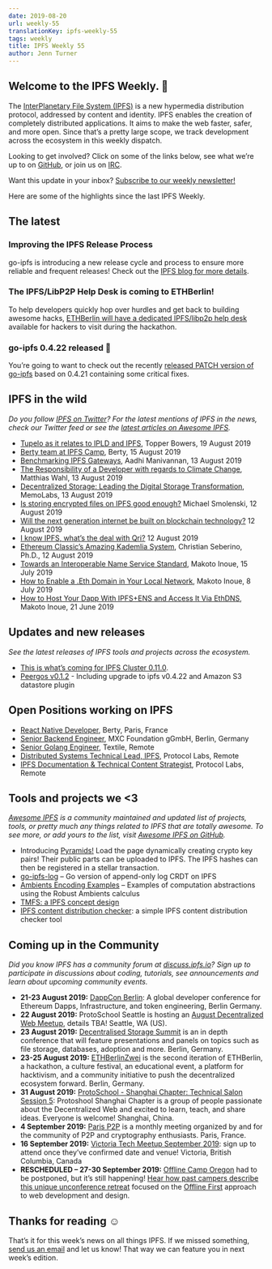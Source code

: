```yaml
---
date: 2019-08-20
url: weekly-55
translationKey: ipfs-weekly-55
tags: weekly
title: IPFS Weekly 55
author: Jenn Turner
---
```


## Welcome to the IPFS Weekly. 👋

The [InterPlanetary File System (IPFS)](https://ipfs.io/) is a new hypermedia distribution protocol, addressed by content and identity. IPFS enables the creation of completely distributed applications. It aims to make the web faster, safer, and more open. Since that’s a pretty large scope, we track development across the ecosystem in this weekly dispatch.

Looking to get involved? Click on some of the links below, see what we’re up to on [GitHub](https://github.com/ipfs), or join us on [IRC](https://riot.im/app/#/room/#ipfs:matrix.org).

Want this update in your inbox? [Subscribe to our weekly newsletter!](https://tinyletter.com/ipfsnewsletter)

Here are some of the highlights since the last IPFS Weekly.

## The latest

### Improving the IPFS Release Process
go-ipfs is introducing a new release cycle and process to ensure more reliable and frequent releases! Check out the [IPFS blog for more details](https://blog.ipfs.io/2019-08-14-ipfs-release-process/).


### The IPFS/LibP2P Help Desk is coming to ETHBerlin!
To help developers quickly hop over hurdles and get back to building awesome hacks, [ETHBerlin will have a dedicated IPFS/libp2p help desk](https://medium.com/pinata/the-ipfs-libp2p-help-desk-is-coming-to-ethberlin-9754fadaf095) available for hackers to visit during the hackathon.


### go-ipfs 0.4.22 released 📣
You’re going to want to check out the recently [released PATCH version of go-ipfs](https://blog.ipfs.io/054-go-ipfs-0.4.22) based on 0.4.21 containing some critical fixes.



## IPFS in the wild
*Do you follow [IPFS on Twitter](https://twitter.com/IPFSbot)? For the latest mentions of IPFS in the news, check our Twitter feed or see the [latest articles on Awesome IPFS](https://awesome.ipfs.io/articles/).* 

+ [Tupelo as it relates to IPLD and IPFS](https://medium.com/@tobowers/under-the-hood-tupelo-uses-ipld-libp2p-and-it-also-makes-use-of-bitswap-2d8007ba664c), Topper Bowers, 19 August 2019
+ [Berty team at IPFS Camp](https://berty.tech/blog/ipfs-camp/), Berty, 15 August 2019
+ [Benchmarking IPFS Gateways](https://aadhi.rocks/benchmarking-ipfs-gateways/), Aadhi Manivannan, 13 August 2019
+ [The Responsibility of a Developer with regards to Climate Change](https://blog.m7w3.de/responsibility-of-a-developer-climate-change.html), Matthias Wahl, 13 August 2019
+ [Decentralized Storage: Leading the Digital Storage Transformation](https://medium.com/@memolabs/decentralized-storage-leading-the-digital-storage-transformation-dc27514efa7f), MemoLabs, 13 August 2019
+ [Is storing encrypted files on IPFS good enough?](https://medium.com/@mikesmolenski/is-storing-encrypted-files-on-ipfs-good-enough-959cbc843a37) Michael Smolenski, 12 August 2019
+ [Will the next generation internet be built on blockchain technology?](https://medium.com/@bitghosted/will-the-next-generation-internet-be-built-on-blockchain-technology-e4af1dde8839) 12 August 2019
+ [I know IPFS, what’s the deal with Qri?](https://qri.io/docs/concepts/ipfs_to_qri/) 12 August 2019
+ [Ethereum Classic’s Amazing Kademlia System](https://medium.com/@cseberino/ethereum-classics-amazing-kademlia-system-e6c60c73014d), Christian Seberino, Ph.D., 12 August 2019
+ [Towards an Interoperable Name Service Standard](https://medium.com/the-ethereum-name-service/towards-interoperable-name-service-standard-9e6c0dd0ee35), Makoto Inoue, 15 July 2019
+ [How to Enable a .Eth Domain in Your Local Network](https://medium.com/the-ethereum-name-service/how-to-enable-eth-domain-in-your-local-network-9ef4c7e01003), Makoto Inoue, 8 July 2019
+ [How to Host Your Dapp With IPFS+ENS and Access It Via EthDNS](https://medium.com/the-ethereum-name-service/how-to-host-your-dapp-with-ipfs-ens-and-access-it-via-ethdns-c96046059d87), Makoto Inoue, 21 June 2019


## Updates and new releases
*See the latest releases of IPFS tools and projects across the ecosystem.*

+ [This is what’s coming for IPFS Cluster 0.11.0](https://github.com/ipfs/ipfs-cluster/blob/0.11.0/changelog/CHANGELOG.md).
+ [Peergos v0.1.2](https://alpha.peergos.net/public/peergos/releases/v0.1.2) - Including upgrade to ipfs v0.4.22 and Amazon S3 datastore plugin

## Open Positions working on IPFS

+ [React Native Developer](https://berty.tech/jobs/react-native-developer/), Berty, Paris, France
+ [Senior Backend Engineer](https://www.golangprojects.com/golang-go-job-dcr-Senior-Backend-Engineer-Berlin-MXC-Foundation-gGmbH.html), MXC Foundation gGmbH, Berlin, Germany
+ [Senior Golang Engineer](https://www.golangprojects.com/golang-go-job-def-Senior-Golang-Engineer-Remote-Textile.html), Textile, Remote
+ [Distributed Systems Technical Lead, IPFS](https://jobs.lever.co/protocol/9283f9b0-de64-4e1f-a221-5d02b0202198), Protocol Labs, Remote
+ [IPFS Documentation & Technical Content Strategist](https://jobs.lever.co/protocol/e7db2c84-afd7-44a4-9a27-449c751d8289), Protocol Labs, Remote


## Tools and projects we <3
*[Awesome IPFS](https://awesome.ipfs.io/) is a community maintained and updated list of projects, tools, or pretty much any things related to IPFS that are totally awesome. To see more, or add yours to the list, visit [Awesome IPFS on GitHub](https://github.com/ipfs/awesome-ipfs).* 

+ Introducing [Pyramids!](https://gateway.pinata.cloud/ipfs/QmdeNiNrLeWZ6o6qFVLK9HQKgH75x8sk4hkTRQ1L2rQCiB/#landing) Load the page dynamically creating crypto key pairs! Their public parts can be uploaded to IPFS. The IPFS hashes can then be registered in a stellar transaction.
+ [go-ipfs-log](https://github.com/berty/go-ipfs-log) – Go version of append-only log CRDT on IPFS
+ [Ambients Encoding Examples](https://github.com/ambientsprotocol/encoding-examples) – Examples of computation abstractions using the Robust Ambients calculus
+ [TMFS: a IPFS concept design](https://steempeak.com/ipfs/@vaultec/tmfs-a-ipfs-concept-design-znstyhyt)
+ [IPFS content distribution checker](https://ownpaste.com/#!/ipfscheck): a simple IPFS content distribution checker tool


## Coming up in the Community
*Did you know IPFS has a community forum at [discuss.ipfs.io](https://discuss.ipfs.io/)? Sign up to participate in discussions about coding, tutorials, see announcements and learn about upcoming community events.*

+ **21-23 August 2019:** [DappCon Berlin](https://www.dappcon.io/): A global developer conference for Ethereum Dapps, Infrastructure, and token engineering, Berlin Germany.
+ **22 August 2019:** ProtoSchool Seattle is hosting an 
[August Decentralized Web Meetup](https://www.meetup.com/ProtoSchool-Seattle-Learn-to-Make-the-Decentralized-Web/events/262328555/), details TBA! Seattle, WA (US).
+ **23 August 2019:** [Decentralised Storage Summit](https://www.eventbrite.com/e/decentralised-storage-summit-tickets-62719912948) is an in depth conference that will feature presentations and panels on topics such as file storage, databases, adoption and more. Berlin, Germany.
+ **23-25 August 2019:** [ETHBerlinZwei](https://ethberlinzwei.com/) is the second iteration of ETHBerlin, a hackathon, a culture festival, an educational event, a platform for hacktivism, and a community initiative to push the decentralized ecosystem forward. Berlin, Germany.
+ **31 August 2019:** [ProtoSchool - Shanghai Chapter: Technical Salon Session 5](https://www.meetup.com/Shanghai-Decentralized-Systems-Meetup-Group/events/263835810/): Protoshool Shanghai Chapter is a group of people passionate about the Decentralized Web and excited to learn, teach, and share ideas. Everyone is welcome! Shanghai, China.
+ **4 September 2019:** [Paris P2P](https://www.meetup.com/Paris-P2P/events/263171540/) is a monthly meeting organized by and for the community of P2P and cryptography enthusiasts. Paris, France.
+ **16 September 2019:** [Victoria Tech Meetup September 2019](https://ti.to/fission/victoria-sept-2019): sign up to attend once they’ve confirmed date and venue! Victoria, British Columbia, Canada
+ **RESCHEDULED – 27-30 September 2019:** [Offline Camp Oregon](http://offlinefirst.org/camp) had to be postponed, but it’s still happening! [Hear how past campers describe this unique unconference retreat](https://youtu.be/FNtpPW_7H1k) focused on the [Offline First](http://offlinefirst.org/) approach to web development and design. 


## Thanks for reading ☺️

That’s it for this week’s news on all things IPFS. If we missed something, [send us an email](mailto:newsletter@ipfs.io) and let us know! That way we can feature you in next week’s edition. 
